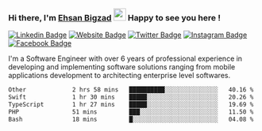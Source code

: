 ### Hi there, I'm <a href="https://ehsanbigzad.com" target="_blank">Ehsan Bigzad</a> <img src="https://media.giphy.com/media/hvRJCLFzcasrR4ia7z/giphy.gif" width="25px" height="25px"> Happy to see you here !

[![Linkedin Badge](https://img.shields.io/badge/-LinkedIn-0e76a8?style=flat-square&logo=Linkedin&logoColor=white)](https://linkedin.com/in/EhsanBigzad)
[![Website Badge](https://img.shields.io/badge/Website-3b5998?style=flat-square&logo=google-chrome&logoColor=white)](https://ehsanbigzad.com)
[![Twitter Badge](https://img.shields.io/badge/-Twitter-00acee?style=flat-square&logo=Twitter&logoColor=white)](https://twitter.com/EhsanBigzad)
[![Instagram Badge](https://img.shields.io/badge/-Instagram-e4405f?style=flat-square&logo=Instagram&logoColor=white)](https://instagram.com/ehsanbigzad/)
[![Facebook Badge](https://img.shields.io/badge/-Facebook-0088cc?style=flat-square&logo=Facebook&logoColor=white)](https://facebook.com/EhsanBigzad7)

I'm a Software Engineer with over 6 years of professional experience
in developing and implementing software solutions ranging from mobile applications development to architecting enterprise level softwares.

<!--START_SECTION:waka-->

```txt
Other             2 hrs 58 mins   ██████████░░░░░░░░░░░░░░░   40.16 %
Swift             1 hr 30 mins    █████░░░░░░░░░░░░░░░░░░░░   20.26 %
TypeScript        1 hr 27 mins    █████░░░░░░░░░░░░░░░░░░░░   19.69 %
PHP               51 mins         ███░░░░░░░░░░░░░░░░░░░░░░   11.50 %
Bash              18 mins         █░░░░░░░░░░░░░░░░░░░░░░░░   04.08 %
```

<!--END_SECTION:waka-->
